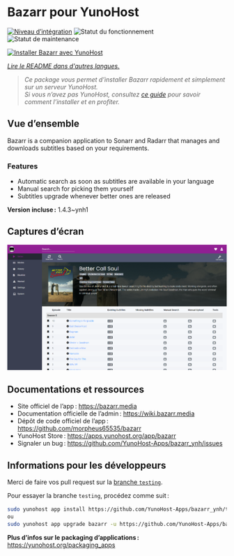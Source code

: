 <!--
Nota bene : ce README est automatiquement généré par <https://github.com/YunoHost/apps/tree/master/tools/readme_generator>
Il NE doit PAS être modifié à la main.
-->

# Bazarr pour YunoHost

[![Niveau d’intégration](https://dash.yunohost.org/integration/bazarr.svg)](https://dash.yunohost.org/appci/app/bazarr) ![Statut du fonctionnement](https://ci-apps.yunohost.org/ci/badges/bazarr.status.svg) ![Statut de maintenance](https://ci-apps.yunohost.org/ci/badges/bazarr.maintain.svg)

[![Installer Bazarr avec YunoHost](https://install-app.yunohost.org/install-with-yunohost.svg)](https://install-app.yunohost.org/?app=bazarr)

*[Lire le README dans d'autres langues.](./ALL_README.md)*

> *Ce package vous permet d’installer Bazarr rapidement et simplement sur un serveur YunoHost.*  
> *Si vous n’avez pas YunoHost, consultez [ce guide](https://yunohost.org/install) pour savoir comment l’installer et en profiter.*

## Vue d’ensemble

Bazarr is a companion application to Sonarr and Radarr that manages and downloads subtitles based on your requirements.

### Features

- Automatic search as soon as subtitles are available in your language
- Manual search for picking them yourself
- Subtitles upgrade whenever better ones are released


**Version incluse :** 1.4.3~ynh1

## Captures d’écran

![Capture d’écran de Bazarr](./doc/screenshots/bazarr.png)

## Documentations et ressources

- Site officiel de l’app : <https://bazarr.media>
- Documentation officielle de l’admin : <https://wiki.bazarr.media>
- Dépôt de code officiel de l’app : <https://github.com/morpheus65535/bazarr>
- YunoHost Store : <https://apps.yunohost.org/app/bazarr>
- Signaler un bug : <https://github.com/YunoHost-Apps/bazarr_ynh/issues>

## Informations pour les développeurs

Merci de faire vos pull request sur la [branche `testing`](https://github.com/YunoHost-Apps/bazarr_ynh/tree/testing).

Pour essayer la branche `testing`, procédez comme suit :

```bash
sudo yunohost app install https://github.com/YunoHost-Apps/bazarr_ynh/tree/testing --debug
ou
sudo yunohost app upgrade bazarr -u https://github.com/YunoHost-Apps/bazarr_ynh/tree/testing --debug
```

**Plus d’infos sur le packaging d’applications :** <https://yunohost.org/packaging_apps>

